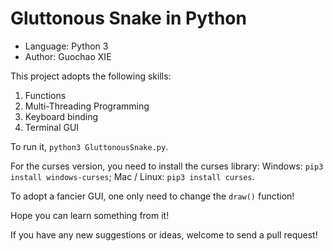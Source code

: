 # Gluttonous Snake in Python

- Language: Python 3
- Author: Guochao XIE


This project adopts the following skills:

1. Functions
2. Multi-Threading Programming
3. Keyboard binding
4. Terminal GUI

To run it, `python3 GluttonousSnake.py`.

For the curses version, you need to install the curses library: Windows: `pip3 install windows-curses`; Mac / Linux: `pip3 install curses`.

To adopt a fancier GUI, one only need to change the `draw()` function!

Hope you can learn something from it!

If you have any new suggestions or ideas, welcome to send a pull request!